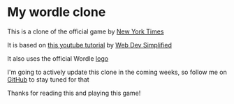 # My wordle clone

This is a clone of the official game by [New York Times](https://www.nytimes.com/games/wordle/index.html)

It is based on [this youtube tutorial](https://www.youtube.com/watch?v=Wak7iN4JZzU) by [Web Dev Simplified](https://www.youtube.com/@WebDevSimplified)

It also uses the official Wordle [logo](https://www.nytimes.com/games-assets/v2/metadata/wordle-favicon.ico)

I'm going to actively update this clone in the coming weeks, so follow me on [GitHub](https://github.com/souvlaki42) to stay tuned for that

Thanks for reading this and playing this game!
